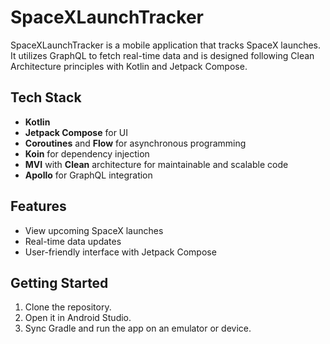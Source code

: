 # SpaceXLaunchTracker

SpaceXLaunchTracker is a mobile application that tracks SpaceX launches. It utilizes GraphQL to fetch real-time data and is designed following Clean Architecture principles with Kotlin and Jetpack Compose.

## Tech Stack
- **Kotlin**
- **Jetpack Compose** for UI
- **Coroutines** and **Flow** for asynchronous programming
- **Koin** for dependency injection
- **MVI** with **Clean** architecture for maintainable and scalable code
- **Apollo** for GraphQL integration

## Features
- View upcoming SpaceX launches
- Real-time data updates
- User-friendly interface with Jetpack Compose

## Getting Started
1. Clone the repository.
2. Open it in Android Studio.
3. Sync Gradle and run the app on an emulator or device.
